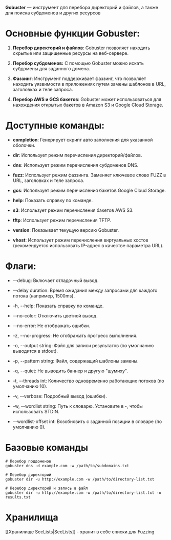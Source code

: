 
**Gobuster** — инструмент для перебора директорий и файлов, а также для поиска субдоменов и других ресурсов

# Основные функции Gobuster:

1. **Перебор директорий и файлов**: Gobuster позволяет находить скрытые или защищенные ресурсы на веб-сервере.

2. **Перебор субдоменов:** С помощью Gobuster можно искать субдомены для заданного домена.

3. **Фаззинг**: Инструмент поддерживает фаззинг, что позволяет находить уязвимости в приложениях путем замены шаблонов в URL, заголовках и теле запроса.

4. **Перебор AWS и GCS бакетов**: Gobuster может использоваться для нахождения открытых бакетов в Amazon S3 и Google Cloud Storage.

# Доступные команды:

- **completion**: Генерирует скрипт авто заполнения для указанной оболочки.

- **dir**: Использует режим перечисления директорий/файлов.

- **dns**: Использует режим перечисления субдоменов DNS.

- **fuzz**: Использует режим фаззинга. Заменяет ключевое слово FUZZ в URL, заголовках и теле запроса.

- **gcs**: Использует режим перечисления бакетов Google Cloud Storage.

- **help**: Показать справку по команде.

- **s3**: Использует режим перечисления бакетов AWS S3.

- **tftp**: Использует режим перечисления TFTP.

- **version**: Показывает текущую версию Gobuster.

- **vhost**: Использует режим перечисления виртуальных хостов (рекомендуется использовать IP-адрес в качестве параметра URL).

# Флаги:

-  --debug: Включает отладочный вывод.

- --delay duration: Время ожидания между запросами для каждого потока (например, 1500ms).

- -h, --help: Показать справку по команде.

- --no-color: Отключить цветной вывод.

- --no-error: Не отображать ошибки.

- -z, --no-progress: Не отображать прогресс выполнения.

- -o, --output string: Файл для записи результатов (по умолчанию выводится в stdout).

- -p, --pattern string: Файл, содержащий шаблоны замены.

- -q, --quiet: Не выводить баннер и другую "шумиху".

- -t, --threads int: Количество одновременно работающих потоков (по умолчанию 10).

- -v, --verbose: Подробный вывод (ошибки).

- -w, --wordlist string: Путь к словарю. Установите в -, чтобы использовать STDIN.

- --wordlist-offset int: Возобновить с заданной позиции в словаре (по умолчанию 0).

# Базовые команды

```
# Перебор поддоменов
gobuster dns -d example.com -w /path/to/subdomains.txt

# Перебор директорий
gobuster dir -u http://example.com -w /path/to/directory-list.txt

# Перебор директорий и запись в файл 
gobuster dir -u http://example.com -w /path/to/directory-list.txt -o results.txt
```

# Хранилища

[[Хранилище SecLists|SecLists]] - хранит в себе списки для Fuzzing